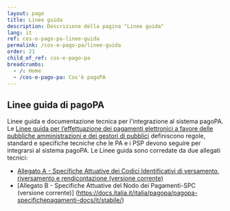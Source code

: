 ```yaml
---
layout: page
title: Linee guida
description: Descrizione della pagina "Linee guida"
lang: it
ref: cos-e-pago-pa-linee-guida
permalink: /cos-e-pago-pa/linee-guida
order: 21
child_of_ref: cos-e-pago-pa
breadcrumbs:
  - /: Home
  - /cos-e-pago-pa: Cos'è pagoPA
---
```


## Linee guida di pagoPA

Linee guida e documentazione tecnica per l'integrazione al sistema pagoPA.
Le [Linee guida per l’effettuazione dei pagamenti elettronici a favore delle pubbliche amministrazioni e dei gestori di pubblici](https://docs.italia.it/italia/pagopa/lg-pagopa-docs/it/stabile/) definiscono regole, standard e specifiche tecniche che le PA e i PSP devono seguire per integrarsi al sistema pagoPA.
Le Linee guida sono corredate da due allegati tecnici:
* [Allegato A - Specifiche Attuative dei Codici Identificativi di versamento, riversamento e rendicontazione (versione corrente)](https://docs.italia.it/italia/pagopa/pagopa-codici-docs/it/bozza/)
* [Allegato B - Specifiche Attuative del Nodo dei Pagamenti-SPC (versione corrente)] (https://docs.italia.it/italia/pagopa/pagopa-specifichepagamenti-docs/it/stabile/)

